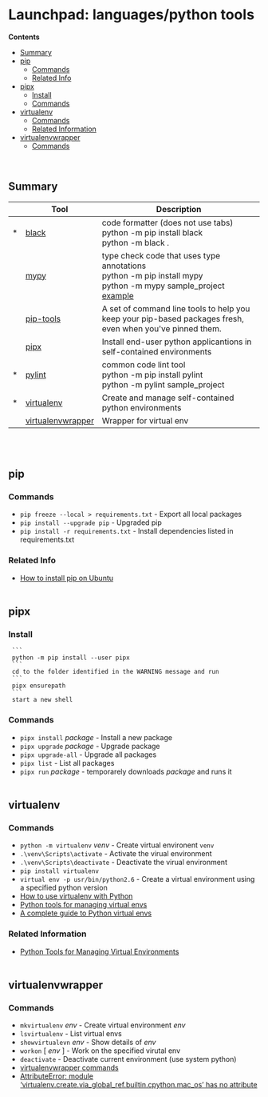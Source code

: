 # Launchpad: languages/python tools

**Contents**
<!-- vscode-markdown-toc -->
* [Summary](#Summary)
* [pip](#pip)
	* [Commands](#Commands)
	* [Related Info](#RelatedInfo)
* [pipx](#pipx)
	* [Install](#Install)
	* [Commands](#Commands-1)
* [virtualenv](#virtualenv)
	* [Commands](#Commands-1)
	* [Related Information](#RelatedInformation)
* [virtualenvwrapper](#virtualenvwrapper)
	* [Commands](#Commands-1)

<!-- vscode-markdown-toc-config
	numbering=false
	autoSave=true
	/vscode-markdown-toc-config -->
<!-- /vscode-markdown-toc -->
</br>

## <a name='Summary'></a>Summary 
|   | **Tool** | **Description** |
| - | ----------- | --------------- |
| * | [black](https://black.readthedocs.io/en/stable/)       | code formatter (does not use tabs)</br> python -m pip install black </br> python -m black .|    
|   | [mypy](https://www.mypy-lang.org/)        | type check code that uses type annotations </br> python -m pip install mypy </br> python -m mypy sample_project </br> [example](https://medium.com/@antongw1p/top-3-tools-you-need-when-working-with-python-c43a0d01a281) | 
|   | [pip-tools](https://github.com/jazzband/pip-tools) | A set of command line tools to help you keep your pip-based packages fresh, even when you've pinned them. | 
|   | [pipx](https://pypa.github.io/pipx/) | Install end-user python applicantions in self-contained environments |
| * | [pylint](https://pypi.org/project/pylint/)      | common code lint tool </br> python -m pip install pylint </br> python -m pylint sample_project |
| * | [virtualenv](https://virtualenv.pypa.io/en/latest/)  | Create and manage self-contained python environments |
|   | [virtualenvwrapper](https://virtualenvwrapper.readthedocs.io/en/latest/) | Wrapper for virtual env  |
</br></br>

## <a name='pip'></a>pip
### <a name='Commands'></a>Commands
* `pip freeze --local > requirements.txt` - Export all local packages
* `pip install --upgrade pip` - Upgraded pip
* `pip install -r requirements.txt` - Install dependencies listed in requirements.txt
### <a name='RelatedInfo'></a>Related Info
  * [How to install pip on Ubuntu](https://linuxize.com/post/how-to-install-pip-on-ubuntu-20.04/#:~:text=To%20install%20pip%20for%20Python%203%20on%20%3Cu%3EUbuntu%3C%2Fu%3E,verify%20the%20installation%20by%20checking%20the%20pip%20version%3A)
</br></br>

## <a name='pipx'></a>pipx
### <a name='Install'></a>Install 
     ```
     python -m pip install --user pipx
     ```
     cd to the folder identified in the WARNING message and run
     ```
     pipx ensurepath
     ```
     start a new shell
### <a name='Commands-1'></a>Commands 
  * `pipx install` _package_ - Install a new package
  * `pipx upgrade` _package_ - Upgrade package
  * `pipx upgrade-all` - Upgrade all packages
  * `pipx list` - List all packages
  * `pipx run` _package_ - temporarely downloads _package_ and runs it
</br></br>

## <a name='virtualenv'></a>virtualenv
### <a name='Commands-1'></a>Commands 
  * `python -m virtualenv` _venv_ - Create virtual environent `venv`
  * `.\venv\Scripts\activate` - Activate the virual environment
  * `.\venv\Scripts\deactivate` - Deactivate the virual environment
  * `pip install virtualenv`
  * `virtual env -p usr/bin/python2.6` - Create a virtual environment using a specified python version
  * [How to use virtualenv with Python](https://learnpython.com/blog/how-to-use-virtualenv-python/)
  * [Python tools for managing virtual envs](https://dev.to/bowmanjd/python-tools-for-managing-virtual-environments-3bko)
  * [A complete guide to Python virtual envs](https://www.dataquest.io/blog/a-complete-guide-to-python-virtual-environments/ )

### <a name='RelatedInformation'></a>Related Information
  * [Python Tools for Managing Virtual Environments](https://dev.to/bowmanjd/python-tools-for-managing-virtual-environments-3bko)
</br></br>

## <a name='virtualenvwrapper'></a>virtualenvwrapper
### <a name='Commands-1'></a>Commands 
  * `mkvirtualenv` _env_ - Create virtual environment _env_
  * `lsvirtualenv` - List virtual envs
  * `showvirtualevn` _env_ - Show details of _env_
  * `workon` [ _env_ ] - Work on the specified virutal env
  * `deactivate` - Deactivate current environment (use system python)
  * [virtualenvwrapper commands](https://virtualenvwrapper.readthedocs.io/en/latest/command_ref.html#:~:text=Managing%20Environments%20%C2%B6%201%20mkvirtualenv%20%C2%B6%20Create%20a,existing%20virtualenv%20environment.%20...%207%20allvirtualenv%20%C2%B6%20)
  * [AttributeError: module ‘virtualenv.create.via_global_ref.builtin.cpython.mac_os’ has no attribute](https://techoverflow.net/2022/02/03/how-to-fix-tox-attributeerror-module-virtualenv-create-via_global_ref-builtin-cpython-mac_os-has-no-attribute-cpython2macosarmframework/)
</br></br>


